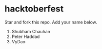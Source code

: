 # hacktoberfest
Star and fork this repo.
Add your name below.
1. Shubham Chauhan
2. Peter Haddad
3. VyDao
